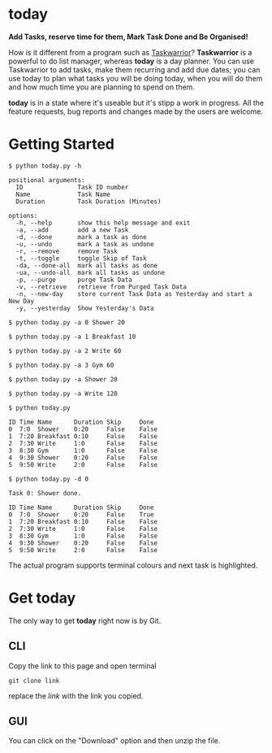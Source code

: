 # today

**Add Tasks, reserve time for them, Mark Task Done and Be Organised!**

How is it different from a program such as [Taskwarrior](https://taskwarrior.org/)? **Taskwarrior** is a powerful to do list manager, whereas **today** is a day planner. You can use Taskwarrior to add tasks, make them recurring and add due dates; you can use today to plan what tasks you will be doing today, when you will do them and how much time you are planning to spend on them.

**today** is in a state where it's useable but it's stipp a work in progress. All the feature requests, bug reports and changes made by the users are welcome.

# Getting Started

`$ python today.py -h`

```
positional arguments:
  ID               Task ID number
  Name             Task Name
  Duration         Task Duration (Minutes)

options:
  -h, --help       show this help message and exit
  -a, --add        add a new Task
  -d, --done       mark a task as done
  -u, --undo       mark a task as undone
  -r, --remove     remove Task
  -t, --toggle     toggle Skip of Task
  -da, --done-all  mark all tasks as done
  -ua, --undo-all  mark all tasks as undone
  -p, --purge      purge Task Data
  -v, --retrieve   retrieve from Purged Task Data
  -n, --new-day    store current Task Data as Yesterday and start a New Day
  -y, --yesterday  Show Yesterday's Data
```


`$ python today.py -a 0 Shower 20`

`$ python today.py -a 1 Breakfast 10`

`$ python today.py -a 2 Write 60`

`$ python today.py -a 3 Gym 60`

`$ python today.py -a Shower 20`

`$ python today.py -a Write 120`

`$ python today.py`

```
ID Time Name      Duration Skip     Done
0  7:0  Shower    0:20     False    False
1  7:20 Breakfast 0:10     False    False
2  7:30 Write     1:0      False    False
3  8:30 Gym       1:0      False    False
4  9:30 Shower    0:20     False    False
5  9:50 Write     2:0      False    False
```
`$ python today.py -d 0`

`Task 0: Shower done.`

```
ID Time Name      Duration Skip     Done
0  7:0  Shower    0:20     False    True
1  7:20 Breakfast 0:10     False    False
2  7:30 Write     1:0      False    False
3  8:30 Gym       1:0      False    False
4  9:30 Shower    0:20     False    False
5  9:50 Write     2:0      False    False
```

The actual program supports terminal colours and next task is highlighted.

# Get today

The only way to get **today** right now is by Git.

## CLI

Copy the link to this page and open terminal

`git clone link`

replace the *link* with the link you copied.

## GUI

You can click on the "Download" option and then unzip the file.
